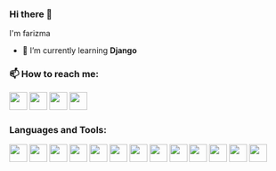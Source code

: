 ### Hi there 👋 
I'm farizma
<!-- - 🔭 I’m currently working on ... -->
- 🌱 I’m currently learning <strong>Django</strong>
<!-- - 👯 I’m looking to collaborate on ...
- 🤔 I’m looking for help with ...
- 💬 Ask me about ...
- 📫 How to reach me: ...
- 😄 Pronouns: ...
- ⚡ Fun fact: ... -->

<!-- ### Connect with me: -->
### 📫 How to reach me:

<!--
[<img src="https://www.flaticon.com/svg/static/icons/svg/1063/1063299.svg" width="32" height="32">](https://farizma.netlify.app/)
-->
[<img src="https://www.flaticon.com/svg/static/icons/svg/1384/1384015.svg" width="32" height="32">](https://www.instagram.com/fari_zma)
[<img src="https://www.flaticon.com/svg/static/icons/svg/1384/1384005.svg" width="32" height="32">](https://www.fb.com/farizma.2531)
[<img src="https://www.flaticon.com/svg/static/icons/svg/1384/1384014.svg" width="32" height="32">](https://www.linkedin.com/in/khadijatahseen/)
[<img src="https://www.flaticon.com/svg/static/icons/svg/1384/1384012.svg" width="32" height="32">](https://www.youtube.com/c/farizma)

### Languages and Tools:

<img src="https://img.icons8.com/color/2x/python.png" width="32" height="32"/> <img src="https://img.icons8.com/color/2x/java-coffee-cup-logo.png" width="32" height="32"/>
<img src="https://img.icons8.com/color/2x/javascript.png" width="32" height="32"/>
<img src="https://img.icons8.com/color/2x/react-native.png" width="32" height="32"/>
<img src="https://img.icons8.com/fluent/2x/android-os.png" width="32" height="32"/>
<img src="https://img.icons8.com/color/2x/firebase.png" width="32" height="32"/>
<img src="https://img.icons8.com/color/2x/html-5.png" width="32" height="32"/>
<img src="https://img.icons8.com/color/2x/css3.png" width="32" height="32"/>
<img src="https://img.icons8.com/officel/2x/php-logo.png" width="32" height="32"/>
<img src="https://img.icons8.com/color/2x/adobe-xd.png" width="32" height="32"/>
<img src="https://img.icons8.com/color/2x/adobe-illustrator.png" width="32" height="32"/>
<img src="https://img.icons8.com/color/2x/git.png" width="32" height="32"/>
<img src="https://img.icons8.com/fluent/2x/visual-studio-code-2019.png" width="32" height="32"/>